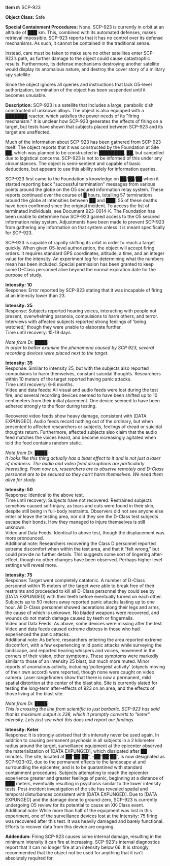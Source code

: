 **Item #:** SCP-923

**Object Class:** Safe

**Special Containment Procedures:** None. SCP-923 is currently in orbit at an altitude of ███ km. This, combined with its automated defenses, makes retrieval impossible. SCP-923 reports that it has no control over its defense mechanisms. As such, it cannot be contained in the traditional sense.

Instead, care must be taken to make sure no other satellites enter SCP-923’s path, as further damage to the object could cause catastrophic results. Furthermore, its defense mechanisms destroying another satellite would display its anomalous nature, and destroy the cover story of a military spy satellite.

Since the object ignores all queries and instructions that lack O5-level authorization, termination of the object has been suspended until it becomes unusable.

**Description:** SCP-923 is a satellite that includes a large, parabolic dish constructed of unknown alloys. The object is also equipped with a ███████ reactor, which satisfies the power needs of its "firing mechanism." It is unclear how SCP-923 generates the effects of firing on a target, but tests have shown that subjects placed between SCP-923 and its target are unaffected.

Much of the information about SCP-923 has been gathered from SCP-923 itself. The object reports that it was constructed by the Foundation at Site ██, which was planned to be constructed in ████████, ██, but cancelled due to logistical concerns. SCP-923 is not to be informed of this under any circumstances. The object is semi-sentient and capable of basic deductions, but appears to use this ability solely for information queries.

SCP-923 first came to the Foundation's knowledge on ██/██/██ when it started reporting back "successful termination" messages from various points around the globe on the O5 secured information relay system. These reports continued over the course of █ hours, totalling 57 terminations around the globe at intensities between ██ and ███. 55 of these deaths have been confirmed since the original incident. To access the list of terminated individuals, see Document 923-0014-K. The Foundation has been unable to determine how SCP-923 gained access to the O5 secured information relay system. Adjustments have been made to prevent SCP-923 from gathering any information on that system unless it is meant specifically for SCP-923.

SCP-923 is capable of rapidly shifting its orbit in order to reach a target quickly. When given O5-level authorization, the object will accept firing orders. It requires standard GPS coordinates, altitude, a time, and an integer value for the intensity. An experiment log for determining what the numbers mean has been included. Special permission has been granted to keep some D-Class personnel alive beyond the normal expiration date for the purpose of study.

**Intensity: 10**  
Response: Error reported by SCP-923 stating that it was incapable of firing at an intensity lower than 23.

**Intensity: 25**  
Response: Subjects reported hearing voices, interacting with people not present, overwhelming paranoia, compulsions to harm others, and terror. Interviews with affected subjects reported strong feelings of 'being watched,' though they were unable to elaborate further.  
Time until recovery: 15-19 days.

_Note from Dr. ████:  
In order to better examine the phenomena caused by SCP 923, several recording devices were placed next to the target._

**Intensity: 35**  
Response: Similar to intensity 25, but with the subjects also reported compulsions to harm themselves, constant suicidal thoughts. Researchers within 10 meters of the target reported having panic attacks.  
Time until recovery: 6-8 months.  
Video and data feeds: All visual and audio feeds were lost during the test fire, and several recording devices seemed to have been shifted up to 10 centimeters from their initial placement. One device seemed to have been adhered strongly to the floor during testing.

Recovered video feeds show heavy damage, consistent with \[DATA EXPUNGED\]. Audio feeds record nothing out of the ordinary, but when presented to affected researchers or subjects, feelings of dread or suicidal thoughts return. Furthermore, affected subjects also claim that the audio feed matches the voices heard, and become increasingly agitated when told the feed contains random static.

_Note from Dr. ████:  
It looks like this thing actually has a blast effect to it and is not just a laser of madness. The audio and video feed disruptions are particularly interesting. From now on, researchers are to observe remotely and D-Class personnel are to be secured so they can't harm themselves. We need them alive for study._

**Intensity: 50**  
Response: Identical to the above test.  
Time until recovery: Subjects have not recovered. Restrained subjects somehow caused self-injury, as tears and cuts were found in their skin, despite still being in full-body restraints. Observers did not see anyone else enter or leave the testing area, nor did they see the D-Class test subjects escape their bonds. How they managed to injure themselves is still unknown.  
Video and Data Feeds: Identical to above test, though the displacement was more pronounced.  
Additional note: Researchers recovering the Class D personnel reported extreme discomfort when within the test area, and that it "felt wrong," but could provide no further details. This suggests some sort of lingering after-effect, though no other changes have been observed. Perhaps higher level settings will reveal more.

**Intensity: 75**  
Response: Target went completely catatonic. A number of D-Class personnel within 15 meters of the target were able to break free of their restraints and proceeded to kill all D-Class personnel they could see by \[DATA EXPUNGED\] with their teeth before eventually turned on each other. Subjects up to 50 meters away reported panic attacks lasting up to one hour. All D-Class personnel showed lacerations along their legs and arms, the cause of which is unknown. No bladed weapons were recovered, and wounds do not match damage caused by teeth or fingernails.  
Video and Data Feeds: As above, some devices were missing after the test. Video and data feeds caused extreme distress in those who had experienced the panic attacks.  
Additional note: As before, researchers entering the area reported extreme discomfort, with a few experiencing mild panic attacks while surveying the landscape, and reported hearing whispers and voices, movement in the corners of their vision, other symptoms. These symptoms were markedly similar to those of an intensity 25 blast, but much more muted. Minor reports of anomalous activity, including ‘poltergeist activity’ (objects moving of their own accord) were reported, though none were caught on video camera. Laser rangefinders show that there is now a permanent, mild spatial distortion at the center of the blast site. Site is currently slated for testing the long-term after-effects of 923 on an area, and the effects of those living at the blast site.

_Note from Dr. ████:  
This is crossing the line from scientific to just barbaric. SCP-923 has said that its maximum output is 238, which it promptly converts to "keter" intensity. Lets just see what this does and report our findings._

**Intensity: Keter**  
Response: It is strongly advised that this intensity never be used again. In addition to causing permanent psychosis in all subjects in a 2 kilometer radius around the target, surveillance equipment at the epicenter observed the materialization of \[DATA EXPUNGED\], which dissipated after ██ minutes. The site, located at ██°██'██", -██°██'██", is now designated as SCP-923-02, due to the permanent effects to the landscape at and surrounding the epicenter, and is to be quarantined with standard containment procedures. Subjects attempting to reach the epicenter experience greater and greater feelings of panic, beginning at a distance of ███ meters, eventually resulting in psychosis similar to the lower intensity tests. Post-incident investigation of the site has revealed spatial and temporal disturbances consistent with \[DATA EXPUNGED\]. Due to \[DATA EXPUNGED\] and the damage done to ground-zero, SCP-923 is currently undergoing O5 review for its potential to cause an XK-Class event.  
Additional note: While more than half of the equipment was lost in this experiment, one of the surveillance devices lost at the Intensity: 75 firing was recovered after this test. It was heavily damaged and barely functional. Efforts to recover data from this device are ongoing.

**Addendum:** Firing SCP-923 causes some internal damage, resulting in the minimum intensity it can fire at increasing. SCP-923's internal diagnostics report that it can no longer fire at an intensity below 66. It is strongly recommended that the object not be used for anything that it isn't absolutely required for.
